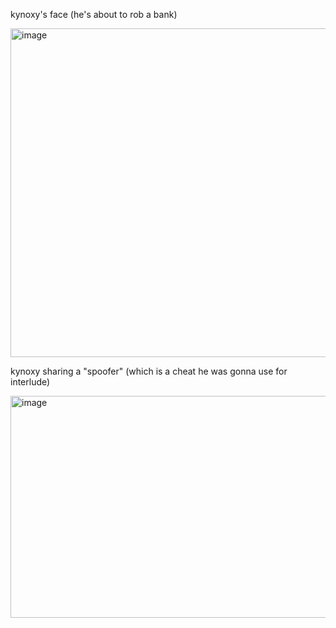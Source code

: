 kynoxy's face (he's about to rob a bank)

<img width="545" height="526" alt="image" src="https://github.com/user-attachments/assets/91e7a10f-0fd9-4541-8269-496f80e98283" />

kynoxy sharing a "spoofer" (which is a cheat he was gonna use for interlude)


<img width="720" height="355" alt="image" src="https://github.com/user-attachments/assets/f963efad-8026-4b27-8208-285a9aebc253" />
